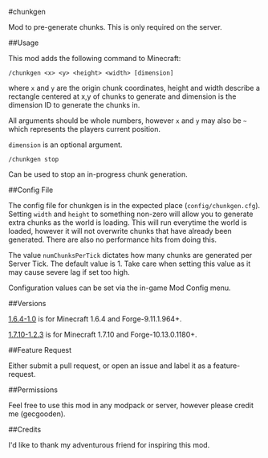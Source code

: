 #chunkgen

Mod to pre-generate chunks. This is only required on the server.

##Usage

This mod adds the following command to Minecraft:

```
/chunkgen <x> <y> <height> <width> [dimension]
```

where `x` and `y` are the origin chunk coordinates, height and width describe a rectangle centered at x,y of chunks to generate and dimension is the dimension ID to generate the chunks in.

All arguments should be whole numbers, however `x` and `y` may also be `~` which represents the players current position. 

`dimension` is an optional argument.

```
/chunkgen stop
```

Can be used to stop an in-progress chunk generation.

##Config File

The config file for chunkgen is in the expected place (`config/chunkgen.cfg`).
Setting `width` and `height` to something non-zero will allow you to generate extra chunks as the world is loading. This will run everytime the world is loaded, however it will not overwrite chunks that have already been generated. There are also no performance hits from doing this.

The value `numChunksPerTick` dictates how many chunks are generated per Server Tick. The default value is 1. Take care when setting this value as it may cause severe lag if set too high.

Configuration values can be set via the in-game Mod Config menu.

##Versions

[1.6.4-1.0](https://github.com/gecgooden/chunkgen/releases/tag/v1.0) is for Minecraft 1.6.4 and Forge-9.11.1.964+.

[1.7.10-1.2.3](https://github.com/gecgooden/chunkgen/releases/tag/1.2.3) is for Minecraft 1.7.10 and Forge-10.13.0.1180+.

##Feature Request

Either submit a pull request, or open an issue and label it as a feature-request.

##Permissions

Feel free to use this mod in any modpack or server, however please credit me (gecgooden).

##Credits

I'd like to thank my adventurous friend for inspiring this mod.
